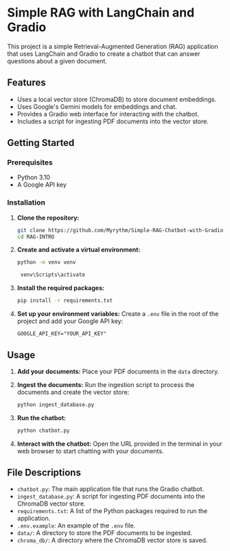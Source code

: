 # Simple RAG with LangChain and Gradio

This project is a simple Retrieval-Augmented Generation (RAG) application that uses LangChain and Gradio to create a chatbot that can answer questions about a given document.

## Features

- Uses a local vector store (ChromaDB) to store document embeddings.
- Uses Google's Gemini models for embeddings and chat.
- Provides a Gradio web interface for interacting with the chatbot.
- Includes a script for ingesting PDF documents into the vector store.

## Getting Started

### Prerequisites

- Python 3.10
- A Google API key

### Installation

1. **Clone the repository:**

   ```bash
   git clone https://github.com/Myrythm/Simple-RAG-Chatbot-with-Gradio.git
   cd RAG-INTRO
   ```

2. **Create and activate a virtual environment:**

   ```bash
   python -m venv venv
   ```

   ```bash
    venv\Scripts\activate
   ```

3. **Install the required packages:**

   ```bash
   pip install -r requirements.txt
   ```

4. **Set up your environment variables:**
   Create a `.env` file in the root of the project and add your Google API key:
   ```
   GOOGLE_API_KEY="YOUR_API_KEY"
   ```

## Usage

1. **Add your documents:**
   Place your PDF documents in the `data` directory.

2. **Ingest the documents:**
   Run the ingestion script to process the documents and create the vector store:

   ```bash
   python ingest_database.py
   ```

3. **Run the chatbot:**

   ```bash
   python chatbot.py
   ```

4. **Interact with the chatbot:**
   Open the URL provided in the terminal in your web browser to start chatting with your documents.

## File Descriptions

- `chatbot.py`: The main application file that runs the Gradio chatbot.
- `ingest_database.py`: A script for ingesting PDF documents into the ChromaDB vector store.
- `requirements.txt`: A list of the Python packages required to run the application.
- `.env.example`: An example of the `.env` file.
- `data/`: A directory to store the PDF documents to be ingested.
- `chroma_db/`: A directory where the ChromaDB vector store is saved.
